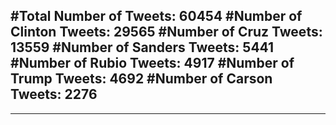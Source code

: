 #Total Number of Tweets: 60454 
#Number of Clinton Tweets: 29565
#Number of Cruz Tweets: 13559
#Number of Sanders Tweets: 5441
#Number of Rubio Tweets: 4917
#Number of Trump Tweets: 4692
#Number of Carson Tweets: 2276
---
---
